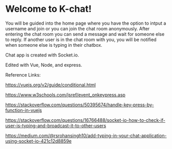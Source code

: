 # Welcome to K-chat!

You will be guided into the home page where you have the option to intput a username and join or you can join the chat room anonymously. After entering the chat room you can send a message and wait for someone else to reply. If another user is in the chat room with you, you will be notified when someone else is typing in their chatbox.

Chat app is created with Socket.io.

Edited with Vue, Node, and express.

Reference Links: 

https://vuejs.org/v2/guide/conditional.html

https://www.w3schools.com/jsref/event_onkeypress.asp

https://stackoverflow.com/questions/50395674/handle-key-press-by-function-in-vuejs

https://stackoverflow.com/questions/16766488/socket-io-how-to-check-if-user-is-typing-and-broadcast-it-to-other-users

https://medium.com/@rsrohansingh10/add-typing-in-your-chat-application-using-socket-io-421c12d8859e
